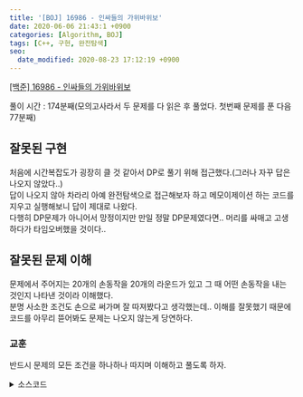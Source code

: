 ```yaml
---
title: '[BOJ] 16986 - 인싸들의 가위바위보'
date: 2020-06-06 21:43:1 +0900
categories: [Algorithm, BOJ]
tags: [C++, 구현, 완전탐색]
seo:
  date_modified: 2020-08-23 17:12:19 +0900
---
```


[[백준] 16986 - 인싸들의 가위바위보](https://www.acmicpc.net/problem/16986)<br>

풀이 시간 : 174분째(모의고사라서 두 문제를 다 읽은 후 풀었다. 첫번째 문제를 푼 다음 77분째)<br>

## 잘못된 구현
처음에 시간복잡도가 굉장히 클 것 같아서 DP로 풀기 위해 접근했다.(그러나 자꾸 답은 나오지 않았다..)<br>
답이 나오지 않아 차라리 아예 완전탐색으로 접근해보자 하고 메모이제이션 하는 코드를 지우고 실행해보니 답이 제대로 나왔다.<br>
다행히 DP문제가 아니어서 망정이지만 만일 정말 DP문제였다면.. 머리를 싸매고 고생하다가 타임오버했을 것이다..<br>

## 잘못된 문제 이해
문제에서 주어지는 20개의 손동작을 20개의 라운드가 있고 그 때 어떤 손동작을 내는 것인지 나타낸 것이라 이해했다.<br>
분명 사소한 조건도 손으로 써가며 잘 따져봤다고 생각했는데.. 이해를 잘못했기 때문에 코드를 아무리 뜯어봐도 문제는 나오지 않는게 당연하다.<br>

### 교훈
반드시 문제의 모든 조건을 하나하나 따지며 이해하고 풀도록 하자.

<details>
  <summary> 소스코드 </summary>
    <div markdown="1">

```c++
#include <iostream>
#include <algorithm>
#include <vector>
#include <queue>
#include <functional>
#include <string.h>
#define INF 987654321
using namespace std;
typedef tuple<int, int, int> T;

// dp[이전까지 사용한 손동작의 갯수][현재 라운드][현재 결투하는 조합]
int n, k, power[10][10], B[25], C[25];

//team : (1, 2), (1, 3), (2, 3)
bool go(int pre, int idx_B, int idx_C, int team, int b_win, int c_win, int ret) {
	if (c_win >= k || b_win >= k) return false;
	if (ret >= k)
		return true;
	if (team == 2) { // 지우가 없을 경우 승패는 정해져있음.
		if (idx_B >= 20 || idx_C >= 20) return false;
		bool winner = power[C[idx_C]][B[idx_B]] > 0;
		if (winner) return go(pre, idx_B + 1, idx_C + 1, winner ? 1 : 0, b_win, c_win + 1, ret);
		else return go(pre, idx_B + 1, idx_C + 1, winner ? 1 : 0, b_win + 1, c_win, ret);
	}
	bool rtn = false;
	for (int i = 1; !rtn && i <= n; i++) {
		if (pre & (1 << i)) {
			continue;
		}
		int p = team == 0 ? B[idx_B] : C[idx_C];
		if (power[p][i] > 0) { // 상대방이 이길 경우
			if (team == 0) {
				rtn |= go(pre | (1 << i), idx_B + 1, idx_C, 2, b_win + 1, c_win, ret);
			}
			else rtn |= go(pre | (1 << i), idx_B, idx_C + 1, 2, b_win, c_win + 1, ret);
		}
		else {
			if (team == 0) {
				rtn |= go(pre | (1 << i), idx_B + 1, idx_C, 1, b_win, c_win, ret + 1);
			}
			else rtn |= go(pre | (1 << i), idx_B, idx_C + 1, 0, b_win, c_win, ret + 1);
		}
	}
	return rtn;
}

int main(void) {
	scanf("%d %d", &n, &k);
	for (int i = 1; i <= n; i++) {
		for (int j = 1; j <= n; j++) {
			scanf("%d", power[i] + j);
		}
	}
	for (int i = 0; i < 20; i++) {
		scanf("%d", B + i);
	}
	for (int i = 0; i < 20; i++) {
		scanf("%d", C + i);
	}

	printf("%d", go(0, 0, 0, 0, 0, 0, 0));
	return 0;
}
```

</div>
</details>